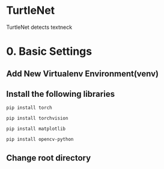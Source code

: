 # TurtleNet
TurtleNet detects textneck

# 0. Basic Settings

## Add New Virtualenv Environment(venv)

## Install the following libraries

```
pip install torch
```

```
pip install torchvision
```

```
pip install matplotlib
```

```
pip install opencv-python
```


## Change root directory
